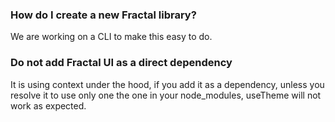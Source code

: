 ### How do I create a new Fractal library?

We are working on a CLI to make this easy to do.

### Do not add Fractal UI as a direct dependency 

It is using context under the hood, if you add it as a dependency, unless you resolve it to use only one the one in your node_modules, useTheme will not work as expected.
